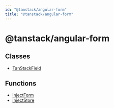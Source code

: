 ```yaml
---
id: "@tanstack/angular-form"
title: "@tanstack/angular-form"
---
```


# @tanstack/angular-form

## Classes

- [TanStackField](tanstackfield.md)

## Functions

- [injectForm](injectform.md)
- [injectStore](injectstore.md)
